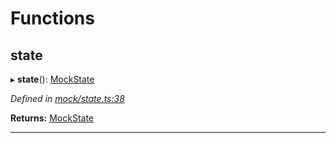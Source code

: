 

# Functions

<a id="state"></a>

##  state

▸ **state**(): [MockState](_mock_types_d_.md#mockstate)

*Defined in [mock/state.ts:38](https://github.com/polkadot-js/api/blob/d56f081/packages/api-provider/src/mock/state.ts#L38)*

**Returns:** [MockState](_mock_types_d_.md#mockstate)

___


